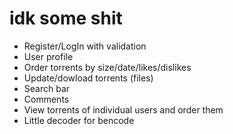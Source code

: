 # idk some shit #


+  Register/LogIn with validation
+  User profile
+  Order torrents by size/date/likes/dislikes
+  Update/dowload torrents (files)
+  Search bar
+  Comments
+  View torrents of individual users and order them
+  Little decoder for bencode
 
